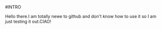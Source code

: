 #INTRO

Hello there.I am totally newe to github and don't know how to use it so I am just testing it out.CIAO!
